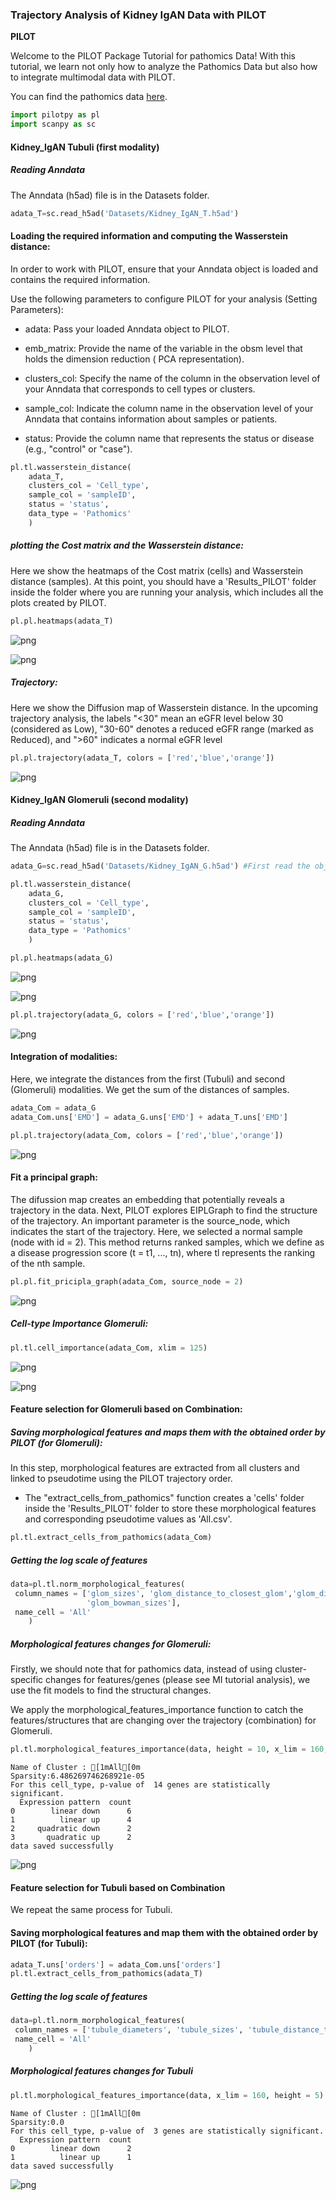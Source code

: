 ### Trajectory Analysis of Kidney IgAN Data with PILOT

<div class="alert alert-block alert-info">
<b>PILOT</b>

Welcome to the PILOT Package Tutorial for pathomics Data!
With this tutorial, we learn not only how to analyze the Pathomics Data but also how to integrate multimodal data with PILOT. 
 
You can find the pathomics data [here](https://github.com/CostaLab/PILOT/tree/main/Tutorial/Datasets).

</div>


```python
import pilotpy as pl
import scanpy as sc
```

#### Kidney_IgAN Tubuli (first modality)

##### Reading Anndata
<div class="alert alert-block alert-info">
The Anndata (h5ad) file is in the Datasets folder.
</div>


```python
adata_T=sc.read_h5ad('Datasets/Kidney_IgAN_T.h5ad') 
```

#### Loading the required information and computing the Wasserstein distance:
<div class="alert alert-block alert-info"> In order to work with PILOT, ensure that your Anndata object is loaded and contains the required information.
    
Use the following parameters to configure PILOT for your analysis (Setting Parameters):
    
- adata: Pass your loaded Anndata object to PILOT.
    
- emb_matrix: Provide the name of the variable in the obsm level that holds the dimension reduction ( PCA representation).
    
- clusters_col: Specify the name of the column in the observation level of your Anndata that corresponds to cell types or clusters.
    
- sample_col: Indicate the column name in the observation level of your Anndata that contains information about samples or patients.
    
- status: Provide the column name that represents the status or disease (e.g., "control" or "case").
  
</div>


```python
pl.tl.wasserstein_distance(
    adata_T,
    clusters_col = 'Cell_type',
    sample_col = 'sampleID',
    status = 'status', 
    data_type = 'Pathomics'
    )
```

##### plotting the Cost matrix and the Wasserstein distance:
<div class="alert alert-block alert-info"> 
 Here we show the heatmaps of the Cost matrix (cells) and Wasserstein distance (samples).  At this point, you should have a 'Results_PILOT' folder inside the folder where you are running your analysis, which includes all the plots created by PILOT.      
</div>


```python
pl.pl.heatmaps(adata_T)
```


    
![png](Combination_Kidney_IgAN_files/Combination_Kidney_IgAN_9_0.png)
    



    
![png](Combination_Kidney_IgAN_files/Combination_Kidney_IgAN_9_1.png)
    


##### Trajectory:
<div class="alert alert-block alert-info"> 
 Here we show the Diffusion map of Wasserstein distance. In the upcoming trajectory analysis, the labels "<30" mean an eGFR level below 30 (considered as Low), "30-60" denotes a reduced eGFR range (marked as Reduced), and ">60" indicates a normal eGFR level
</div>


```python
pl.pl.trajectory(adata_T, colors = ['red','blue','orange'])
```


    
![png](Combination_Kidney_IgAN_files/Combination_Kidney_IgAN_11_0.png)
    


#### Kidney_IgAN Glomeruli (second modality)

##### Reading Anndata
<div class="alert alert-block alert-info">
The Anndata (h5ad) file is in the Datasets folder.
   </div>


```python
adata_G=sc.read_h5ad('Datasets/Kidney_IgAN_G.h5ad') #First read the object
```


```python
pl.tl.wasserstein_distance(
    adata_G,
    clusters_col = 'Cell_type',
    sample_col = 'sampleID',
    status = 'status',
    data_type = 'Pathomics'
    )
```


```python
pl.pl.heatmaps(adata_G)
```


    
![png](Combination_Kidney_IgAN_files/Combination_Kidney_IgAN_16_0.png)
    



    
![png](Combination_Kidney_IgAN_files/Combination_Kidney_IgAN_16_1.png)
    



```python
pl.pl.trajectory(adata_G, colors = ['red','blue','orange'])
```


    
![png](Combination_Kidney_IgAN_files/Combination_Kidney_IgAN_17_0.png)
    


####  Integration of modalities:
<div class="alert alert-block alert-info"> 
Here, we integrate the distances from the first (Tubuli) and second (Glomeruli) modalities. We get the sum of the distances of samples.
</div>


```python
adata_Com = adata_G
adata_Com.uns['EMD'] = adata_G.uns['EMD'] + adata_T.uns['EMD']
```


```python
pl.pl.trajectory(adata_Com, colors = ['red','blue','orange'])
```


    
![png](Combination_Kidney_IgAN_files/Combination_Kidney_IgAN_20_0.png)
    


####  Fit a principal graph:
<div class="alert alert-block alert-info"> 
The difussion map creates an embedding that potentially reveals a trajectory in the data. Next, PILOT explores EIPLGraph to find the structure of the trajectory. An important parameter is the source_node, which indicates the start of the trajectory. Here, we selected a normal sample (node with  id = 2). This method returns ranked samples, which we define as a disease progression score (t = t1, ..., tn), where tl represents the ranking of the nth sample.
</div>


```python
pl.pl.fit_pricipla_graph(adata_Com, source_node = 2)
```


    
![png](Combination_Kidney_IgAN_files/Combination_Kidney_IgAN_22_0.png)
    


##### Cell-type Importance Glomeruli:


```python
pl.tl.cell_importance(adata_Com, xlim = 125)
```


    
![png](Combination_Kidney_IgAN_files/Combination_Kidney_IgAN_24_0.png)
    



    
![png](Combination_Kidney_IgAN_files/Combination_Kidney_IgAN_24_1.png)
    


#### Feature selection for Glomeruli based on Combination:

##### Saving morphological features and maps them with the obtained order by PILOT  (for Glomeruli):

<div class="alert alert-block alert-info">     
In this step, morphological features are extracted from all clusters and linked to pseudotime using the PILOT trajectory order.

- The "extract_cells_from_pathomics" function creates a 'cells' folder inside the 'Results_PILOT' folder to store these morphological features and corresponding pseudotime values as 'All.csv'.
</div>


```python
pl.tl.extract_cells_from_pathomics(adata_Com)
```

##### Getting the log scale of features 


```python
data=pl.tl.norm_morphological_features(
 column_names = ['glom_sizes', 'glom_distance_to_closest_glom','glom_diameters','glom_tuft_sizes',
                 'glom_bowman_sizes'],
 name_cell = 'All'
    )
```

##### Morphological features changes for Glomeruli:

<div class="alert alert-block alert-info">
      
 Firstly, we should note that for pathomics data, instead of using cluster-specific changes for features/genes (please see MI tutorial analysis), we use the fit models to find the structural changes. 
    
We apply the morphological_features_importance function to catch the features/structures that are changing over the trajectory (combination) for Glomeruli.
</div>


```python
pl.tl.morphological_features_importance(data, height = 10, x_lim = 160, width = 20)    
```

    Name of Cluster : [1mAll[0m
    Sparsity:6.486269746268921e-05
    For this cell_type, p-value of  14 genes are statistically significant.
      Expression pattern  count
    0        linear down      6
    1          linear up      4
    2     quadratic down      2
    3       quadratic up      2
    data saved successfully



    
![png](Combination_Kidney_IgAN_files/Combination_Kidney_IgAN_31_1.png)
    


#### Feature selection for Tubuli based on Combination
<div class="alert alert-block alert-info">

We repeat the same process for Tubuli.
</div>

#### Saving morphological features and map them with the obtained order by PILOT  (for Tubuli):



```python
adata_T.uns['orders'] = adata_Com.uns['orders']
pl.tl.extract_cells_from_pathomics(adata_T)
```

#####  Getting the log scale of features 


```python
data=pl.tl.norm_morphological_features(
 column_names = ['tubule_diameters', 'tubule_sizes', 'tubule_distance_to_closest_instance'],
 name_cell = 'All'
    )
```

##### Morphological features changes for Tubuli


```python
pl.tl.morphological_features_importance(data, x_lim = 160, height = 5)    
```

    Name of Cluster : [1mAll[0m
    Sparsity:0.0
    For this cell_type, p-value of  3 genes are statistically significant.
      Expression pattern  count
    0        linear down      2
    1          linear up      1
    data saved successfully



    
![png](Combination_Kidney_IgAN_files/Combination_Kidney_IgAN_38_1.png)
    

